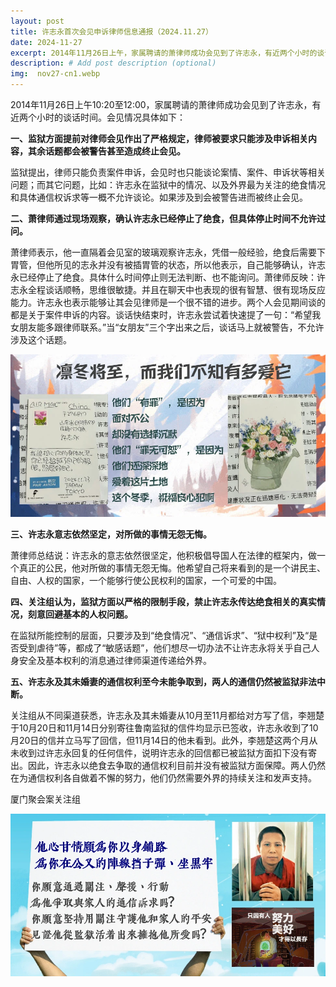 ```yaml
---
layout: post
title: 许志永首次会见申诉律师信息通报（2024.11.27）
date: 2024-11-27
excerpt: 2014年11月26日上午，家属聘请的萧律师成功会见到了许志永，有近两个小时的谈话时间。会见情况具体如下。
description: # Add post description (optional)
img:  nov27-cn1.webp
---
```


2014年11月26日上午10:20至12:00，家属聘请的萧律师成功会见到了许志永，有近两个小时的谈话时间。会见情况具体如下：
 
**一、监狱方面提前对律师会见作出了严格规定，律师被要求只能涉及申诉相关内容，其余话题都会被警告甚至造成终止会见。**

监狱提出，律师只能负责案件申诉，会见时也只能谈论案情、案件、申诉状等相关问题；而其它问题，比如：许志永在监狱中的情况、以及外界最为关注的绝食情况和具体通信权诉求等一概不允许谈论。如果涉及到会被警告进而被终止会见。
 
**二、萧律师通过现场观察，确认许志永已经停止了绝食，但具体停止时间不允许过问。**

萧律师表示，他一直隔着会见室的玻璃观察许志永，凭借一般经验，绝食后需要下胃管，但他所见的志永并没有被插胃管的状态，所以他表示，自己能够确认，许志永已经停止了绝食。具体什么时间停止则无法判断、也不能询问。萧律师反映：许志永全程谈话顺畅，思维很敏捷。并且在聊天中也表现的很有智慧、很有现场反应能力。许志永也表示能够让其会见律师是一个很不错的进步。两个人会见期间谈的都是关于案件申诉的内容。谈话快结束时，许志永尝试着快速提了一句：“希望我女朋友能多跟律师联系。”当“女朋友”三个字出来之后，谈话马上就被警告，不允许涉及这个话题。

![](/assets/img/nov27-cn2.webp)
 
**三、许志永意志依然坚定，对所做的事情无怨无悔。**

萧律师总结说：许志永的意志依然很坚定，他积极倡导国人在法律的框架内，做一个真正的公民，他对所做的事情无怨无悔。他希望自己将来看到的是一个讲民主、自由、人权的国家，一个能够行使公民权利的国家，一个可爱的中国。
 
**四、关注组认为，监狱方面以严格的限制手段，禁止许志永传达绝食相关的真实情况，刻意回避基本的人权问题。**

在监狱所能控制的层面，只要涉及到“绝食情况”、“通信诉求”、“狱中权利”及“是否受到虐待”等，都成了“敏感话题”，他们想尽一切办法不让许志永将关乎自己人身安全及基本权利的消息通过律师渠道传递给外界。
 
**五、许志永及其未婚妻的通信权利至今未能争取到，两人的通信仍然被监狱非法中断。**

关注组从不同渠道获悉，许志永及其未婚妻从10月至11月都给对方写了信，李翘楚于10月20日和11月14日分别寄往鲁南监狱的信件均显示已签收，许志永收到了10月20日的信并立马写了回信，但11月14日的他未看到。此外，李翘楚这两个月从未收到过许志永回复的任何信件，说明许志永的回信都已被监狱方面扣下没有寄出。因此，许志永以绝食去争取的通信权利目前并没有被监狱方面保障。两人仍然在为通信权利各自做着不懈的努力，他们仍然需要外界的持续关注和发声支持。

厦门聚会案关注组

![](/assets/img/nov27-cn3.webp)
